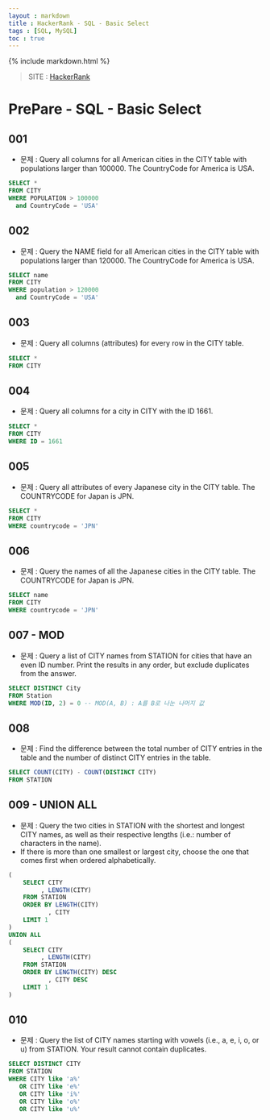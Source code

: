 ```yaml
---
layout : markdown
title : HackerRank - SQL - Basic Select
tags : [SQL, MySQL]
toc : true
---
```

{% include markdown.html %}

> SITE : [HackerRank](https://www.hackerrank.com/)

# PrePare - SQL - Basic Select

## 001

- 문제 : Query all columns for all American cities in the CITY table with populations larger than 100000. The CountryCode for America is USA.

```sql
SELECT *
FROM CITY
WHERE POPULATION > 100000
  and CountryCode = 'USA'
```

## 002

- 문제 : Query the NAME field for all American cities in the CITY table with populations larger than 120000. The CountryCode for America is USA.

```sql
SELECT name
FROM CITY
WHERE population > 120000
  and CountryCode = 'USA'
```

## 003

- 문제 : Query all columns (attributes) for every row in the CITY table.

```sql
SELECT *
FROM CITY
```

## 004

- 문제 : Query all columns for a city in CITY with the ID 1661.

```sql
SELECT *
FROM CITY
WHERE ID = 1661
```

## 005

- 문제 : Query all attributes of every Japanese city in the CITY table. The COUNTRYCODE for Japan is JPN.

```sql
SELECT *
FROM CITY
WHERE countrycode = 'JPN'
```

## 006

- 문제 : Query the names of all the Japanese cities in the CITY table. The COUNTRYCODE for Japan is JPN.

```sql
SELECT name
FROM CITY
WHERE countrycode = 'JPN'
```

## 007 - MOD

- 문제 : Query a list of CITY names from STATION for cities that have an even ID number. Print the results in any order, but exclude duplicates from the answer.

```sql
SELECT DISTINCT City
FROM Station
WHERE MOD(ID, 2) = 0 -- MOD(A, B) : A를 B로 나눈 나머지 값
```

## 008

- 문제 : Find the difference between the total number of CITY entries in the table and the number of distinct CITY entries in the table.

```sql
SELECT COUNT(CITY) - COUNT(DISTINCT CITY)
FROM STATION
```

## 009 - UNION ALL

- 문제 : Query the two cities in STATION with the shortest and longest CITY names, as well as their respective lengths (i.e.: number of characters in the name).   
- If there is more than one smallest or largest city, choose the one that comes first when ordered alphabetically.

```sql
(
    SELECT CITY
         , LENGTH(CITY)
    FROM STATION
    ORDER BY LENGTH(CITY)
           , CITY
    LIMIT 1
)
UNION ALL
(
    SELECT CITY
         , LENGTH(CITY)
    FROM STATION
    ORDER BY LENGTH(CITY) DESC
           , CITY DESC
    LIMIT 1
)
```

## 010

- 문제 : Query the list of CITY names starting with vowels (i.e., a, e, i, o, or u) from STATION. Your result cannot contain duplicates.

```sql
SELECT DISTINCT CITY
FROM STATION
WHERE CITY like 'a%'
   OR CITY like 'e%'
   OR CITY like 'i%'
   OR CITY like 'o%'
   OR CITY like 'u%'
```
